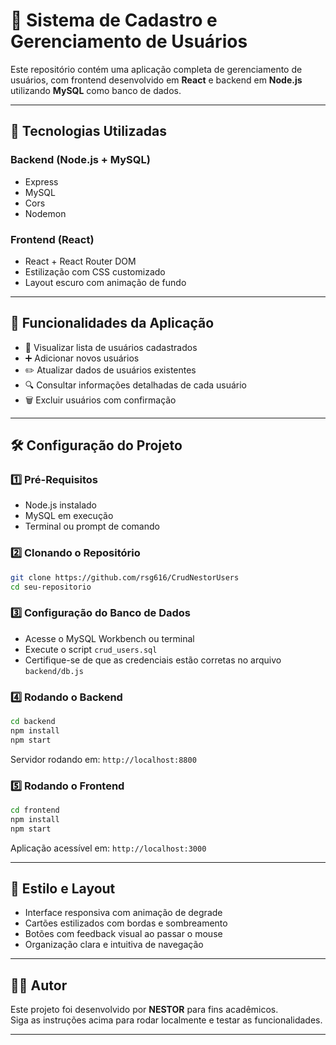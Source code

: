 # 📘 Sistema de Cadastro e Gerenciamento de Usuários

Este repositório contém uma aplicação completa de gerenciamento de usuários, com frontend desenvolvido em **React** e backend em **Node.js** utilizando **MySQL** como banco de dados.

---

## 🧰 Tecnologias Utilizadas

### Backend (Node.js + MySQL)
- Express
- MySQL
- Cors
- Nodemon

### Frontend (React)
- React + React Router DOM
- Estilização com CSS customizado
- Layout escuro com animação de fundo

---

## 🚀 Funcionalidades da Aplicação

- 📜 Visualizar lista de usuários cadastrados
- ➕ Adicionar novos usuários
- ✏️ Atualizar dados de usuários existentes
- 🔍 Consultar informações detalhadas de cada usuário
- 🗑️ Excluir usuários com confirmação

---

## 🛠️ Configuração do Projeto

### 1️⃣ Pré-Requisitos

- Node.js instalado
- MySQL em execução
- Terminal ou prompt de comando

### 2️⃣ Clonando o Repositório

```bash
git clone https://github.com/rsg616/CrudNestorUsers
cd seu-repositorio
```

### 3️⃣ Configuração do Banco de Dados

- Acesse o MySQL Workbench ou terminal
- Execute o script `crud_users.sql`
- Certifique-se de que as credenciais estão corretas no arquivo `backend/db.js`

### 4️⃣ Rodando o Backend

```bash
cd backend
npm install
npm start
```

Servidor rodando em: `http://localhost:8800`

### 5️⃣ Rodando o Frontend

```bash
cd frontend
npm install
npm start
```

Aplicação acessível em: `http://localhost:3000`

---

## 🎨 Estilo e Layout

- Interface responsiva com animação de degrade
- Cartões estilizados com bordas e sombreamento
- Botões com feedback visual ao passar o mouse
- Organização clara e intuitiva de navegação

---

## 👨‍💻 Autor

Este projeto foi desenvolvido por **NESTOR** para fins acadêmicos.  
Siga as instruções acima para rodar localmente e testar as funcionalidades.

---

